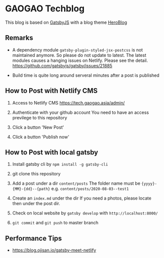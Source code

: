 # GAOGAO Techblog
This blog is based on [GatsbyJS](https://www.gatsbyjs.org/) with a blog theme [HeroBlog](https://github.com/greglobinski/gatsby-starter-hero-blog)

## Remarks
- A dependency module `gatsby-plugin-styled-jsx-postcss` is not maintained anymore. So please do not update to latest. The latest modules causes a hanging issues on Netlify. Please see the detail.
https://github.com/gatsbyjs/gatsby/issues/21885

- Build time is quite long around serveral minutes after a post is published

## How to Post with Netlify CMS

1. Access to Netlify CMS
https://tech.gaogao.asia/admin/

2. Authenticate with your github account
You need to have an access previlege to this repository

3. Click a button 'New Post'

4. Click a button 'Publish now'

## How to Post with local gatsby

1. Install gatsby cli by `npm install -g gatsby-cli`

2. git clone this repository

3. Add a post under a dir `content/posts`
The folder name must be `{yyyy}-{MM}-{dd}--{path}` e.g. `content/posts/2020-08-03--test1`

4. Create an `index.md` under the dir
If you need a photos, please locate then under the post dir.

5. Check on local website by `gatsby develop` with `http://localhost:8000/`

6. `git commit` and `git push` to master branch

## Performance Tips
- https://blog.ojisan.io/gatsby-meet-netlify

